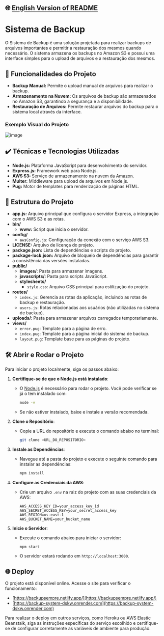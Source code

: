 ## 🌐 [English Version of README](README_EN.md)

# Sistema de Backup

O Sistema de Backup é uma solução projetada para realizar backups de arquivos importantes e permitir a restauração dos mesmos quando necessário. O sistema armazena os backups no Amazon S3 e possui uma interface simples para o upload de arquivos e a restauração dos mesmos.

## 🔨 Funcionalidades do Projeto

- **Backup Manual:** Permite o upload manual de arquivos para realizar o backup.
- **Armazenamento na Nuvem:** Os arquivos de backup são armazenados no Amazon S3, garantindo a segurança e a disponibilidade.
- **Restauração de Arquivos:** Permite restaurar arquivos do backup para o sistema local através da interface.

### Exemplo Visual do Projeto

![image](https://github.com/user-attachments/assets/1f56e155-6a6a-4a41-92de-0e898ee835f4)

## ✔️ Técnicas e Tecnologias Utilizadas

- **Node.js:** Plataforma JavaScript para desenvolvimento do servidor.
- **Express.js:** Framework web para Node.js.
- **AWS S3:** Serviço de armazenamento na nuvem da Amazon.
- **Multer:** Middleware para upload de arquivos em Node.js.
- **Pug:** Motor de templates para renderização de páginas HTML.

## 📁 Estrutura do Projeto

- **app.js:** Arquivo principal que configura o servidor Express, a integração com o AWS S3 e as rotas.
- **bin/**
    - **www:** Script que inicia o servidor.
- **config/**
    - `awsConfig.js`: Configuração da conexão com o serviço AWS S3.
- **LICENSE:** Arquivo de licença do projeto.
- **package.json:** Lista de dependências e scripts do projeto.
- **package-lock.json:** Arquivo de bloqueio de dependências para garantir a consistência das versões instaladas.
- **public/**
    - **images/**: Pasta para armazenar imagens.
    - **javascripts/**: Pasta para scripts JavaScript.
    - **stylesheets/**
        - `style.css`: Arquivo CSS principal para estilização do projeto.
- **routes/**
    - `index.js`: Gerencia as rotas da aplicação, incluindo as rotas de backup e restauração.
    - `users.js`: Rotas relacionadas aos usuários (não utilizadas no sistema de backup).
- **uploads/**: Pasta para armazenar arquivos carregados temporariamente.
- **views/**
    - `error.pug`: Template para a página de erro.
    - `index.pug`: Template para a página inicial do sistema de backup.
    - `layout.pug`: Template base para as páginas do projeto.

## 🛠️ Abrir e Rodar o Projeto

Para iniciar o projeto localmente, siga os passos abaixo:

1. **Certifique-se de que o Node.js está instalado**:
    - O [Node.js](https://nodejs.org/) é necessário para rodar o projeto. Você pode verificar se já o tem instalado com:
      ```bash
      node -v
      ```
    - Se não estiver instalado, baixe e instale a versão recomendada.

2. **Clone o Repositório**:
    - Copie a URL do repositório e execute o comando abaixo no terminal:
      ```bash
      git clone <URL_DO_REPOSITORIO>
      ```

3. **Instale as Dependências**:
    - Navegue até a pasta do projeto e execute o seguinte comando para instalar as dependências:
      ```bash
      npm install
      ```

4. **Configure as Credenciais da AWS**:
    - Crie um arquivo `.env` na raiz do projeto com as suas credenciais da AWS:
      ```
      AWS_ACCESS_KEY_ID=your_access_key_id
      AWS_SECRET_ACCESS_KEY=your_secret_access_key
      AWS_REGION=us-east-1
      AWS_BUCKET_NAME=your_bucket_name
      ```

5. **Inicie o Servidor**:
    - Execute o comando abaixo para iniciar o servidor:
      ```bash
      npm start
      ```
    - O servidor estará rodando em `http://localhost:3000`.

## 🌐 Deploy

O projeto está disponível online. Acesse o site para verificar o funcionamento:

- [https://backupsempre.netlify.app/](https://backupsempre.netlify.app/)
- [https://backup-system-dskw.onrender.com](https://backup-system-dskw.onrender.com)

Para realizar o deploy em outros serviços, como Heroku ou AWS Elastic Beanstalk, siga as instruções específicas do serviço escolhido e certifique-se de configurar corretamente as variáveis de ambiente para produção.

